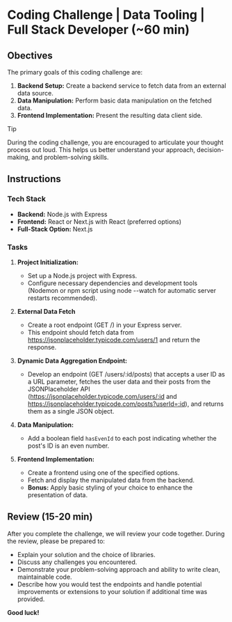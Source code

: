 # Coding Challenge | Data Tooling | Full Stack Developer (~60 min)

## Obectives

The primary goals of this coding challenge are:

1. **Backend Setup:** Create a backend service to fetch data from an external data source.
2. **Data Manipulation:** Perform basic data manipulation on the fetched data.
3. **Frontend Implementation:** Present the resulting data client side.

> [!TIP]  
> During the coding challenge, you are encouraged to articulate your thought process out loud. This helps us better understand your approach, decision-making, and problem-solving skills.

## Instructions

### Tech Stack

- **Backend:** Node.js with Express
- **Frontend:** React or Next.js with React (preferred options)
- **Full-Stack Option:** Next.js

### Tasks

1. **Project Initialization:**
   - Set up a Node.js project with Express.
   - Configure necessary dependencies and development tools (Nodemon or npm script using node --watch for automatic server restarts recommended).

2. **External Data Fetch**
   - Create a root endpoint (GET /) in your Express server.
   - This endpoint should fetch data from <https://jsonplaceholder.typicode.com/users/1> and return the response.

3. **Dynamic Data Aggregation Endpoint:**
   - Develop an endpoint (GET /users/:id/posts) that accepts a user ID as a URL parameter, fetches the user data and their posts from the JSONPlaceholder API (<https://jsonplaceholder.typicode.com/users/:id> and <https://jsonplaceholder.typicode.com/posts?userId=:id>), and returns them as a single JSON object.

4. **Data Manipulation:**
   - Add a boolean field `hasEvenId` to each post indicating whether the post's ID is an even number.

5. **Frontend Implementation:**
   - Create a frontend using one of the specified options.
   - Fetch and display the manipulated data from the backend.
   - **Bonus:** Apply basic styling of your choice to enhance the presentation of data.

## Review (15-20 min)

After you complete the challenge, we will review your code together. During the review, please be prepared to:

- Explain your solution and the choice of libraries.
- Discuss any challenges you encountered.
- Demonstrate your problem-solving approach and ability to write clean, maintainable code.
- Describe how you would test the endpoints and handle potential improvements or extensions to your solution if additional time was provided.

**Good luck!**
